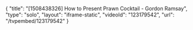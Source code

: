 {
    "title": "[1508438326] How to Present Prawn Cocktail - Gordon Ramsay",
    "type": "solo",
    "layout": "iframe-static",
    "videoId": "123179542",
    "url": "\/tvpembed\/123179542"
}